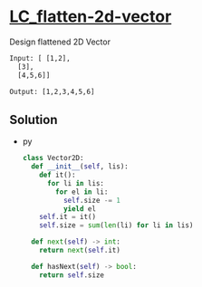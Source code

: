 # [LC_flatten-2d-vector](https://leetcode.com/problems/flatten-2d-vector)

Design flattened 2D Vector

```txt
Input: [ [1,2],
  [3],
  [4,5,6]]

Output: [1,2,3,4,5,6]
```

## Solution

* py

  ```py
  class Vector2D:
    def __init__(self, lis):
      def it():
        for li in lis:
          for el in li:
            self.size -= 1
            yield el
      self.it = it()
      self.size = sum(len(li) for li in lis)

    def next(self) -> int:
      return next(self.it)

    def hasNext(self) -> bool:
      return self.size
  ```
